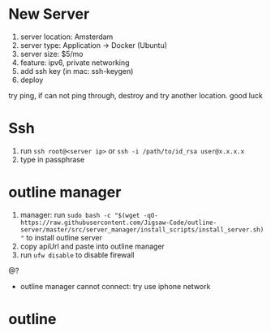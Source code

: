 # New Server
1. server location: Amsterdam
2. server type: Application -> Docker (Ubuntu)
3. server size: $5/mo
4. feature: ipv6, private networking
5. add ssh key (in mac: ssh-keygen)
6. deploy

try ping, if can not ping through, destroy and try another location. good luck


# Ssh
1. run `ssh root@<server ip>` or `ssh -i /path/to/id_rsa user@x.x.x.x`
2. type in passphrase

# outline manager
1. manager: run `sudo bash -c "$(wget -qO- https://raw.githubusercontent.com/Jigsaw-Code/outline-server/master/src/server_manager/install_scripts/install_server.sh)"` to install outline server
2. copy apiUrl and paste into outline manager
4. run `ufw disable` to disable firewall

@?
- outline manager cannot connect: try use iphone network

# outline